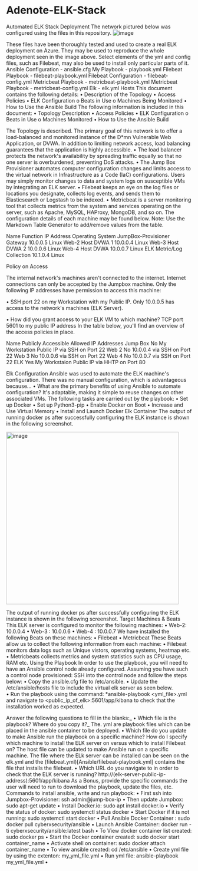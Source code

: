 # Adenote-ELK-Stack
Automated ELK Stack Deployment
The network pictured below was configured using the files in this repository.
![image](https://user-images.githubusercontent.com/94246930/162864557-27230090-6045-4baf-bb2f-bd9cdd628250.png)
 

These files have been thoroughly tested and used to create a real ELK deployment on Azure. They may be used to reproduce the whole deployment seen in the image above. Select elements of the yml and config files, such as Filebeat, may also be used to install only particular parts of it.
Ansible Configuration - ansible.cfg
My Playbook - playbook.yml
Filebeat Playbook - filebeat-playbook.yml
Filebeat Configuration - filebeat-config.yml
Metricbeat Playbook - metricbeat-playbook.yml
Metricbeat Playbook - metricbeat-config.yml
Elk - elk.yml
Hosts
This document contains the following details:
•	Description of the Topology
•	Access Policies
•	ELK Configuration 
o	Beats in Use
o	Machines Being Monitored
•	How to Use the Ansible Build
The following information is included in this document: 
• Topology Description 
• Access Policies 
• ELK Configuration 
o Beats in Use 
o Machines Monitored 
• How to Use the Ansible Build


The Topology is described. 
The primary goal of this network is to offer a load-balanced and monitored instance of the D*mn Vulnerable Web Application, or DVWA. 
In addition to limiting network access, load balancing guarantees that the application is highly accessible. 
• The load balancer protects the network's availability by spreading traffic equally so that no one server is overburdened, preventing DoS attacks. 
• The Jump Box Provisioner automates computer configuration changes and limits access to the virtual network in Infrastructure as a Code (IaC) configurations. 
Users may simply monitor changes to data and system logs on susceptible VMs by integrating an ELK server. 
• Filebeat keeps an eye on the log files or locations you designate, collects log events, and sends them to Elasticsearch or Logstash to be indexed.
• Metricbeat is a server monitoring tool that collects metrics from the system and services operating on the server, such as Apache, MySQL, HAProxy, MongoDB, and so on.
The configuration details of each machine may be found below. Note: Use the Markdown Table Generator to add/remove values from the table.

Name	Function	IP Address	Operating System
JumpBox-Provisioner	Gateway	10.0.0.5	Linux
Web-2	Host DVWA 1	10.0.0.4	Linux
Web-3	Host DVWA 2	10.0.0.6	Linux
Web-4	Host DVWA	10.0.0.7	Linux
ELK	Metric/Log Collection	10.1.0.4	Linux









Policy on Access

The internal network's machines aren't connected to the internet.
Internet connections can only be accepted by the Jumpbox machine. Only the following IP addresses have permission to access this machine:

• SSH port 22 on my Workstation with my Public IP.
Only 10.0.0.5 has access to the network's machines (ELK Server).

• How did you grant access to your ELK VM to which machine? TCP port 5601 to my public IP address
In the table below, you'll find an overview of the access policies in place.

Name	Publicly Accessible	Allowed IP Addresses
Jump Box	No	My Workstation Public IP via SSH on Port 22
Web 2	No	10.0.0.4 via SSH on Port 22
Web 3	No	10.0.0.6 via SSH on Port 22
Web 4	No	10.0.0.7 via SSH on Port 22
ELK	Yes	My Workstaion Public IP via HHTP on Port 80

Elk Configuration
Ansible was used to automate the ELK machine's configuration. There was no manual configuration, which is advantageous because...
•
What are the primary benefits of using Ansible to automate configuration? It's adaptable, making it simple to reuse changes on other associated VMs.
The following tasks are carried out by the playbook:
• Set up Docker • 
Set up Python3-pip
• Enable Docker on Boot • 
Increase and Use Virtual Memory 
• Install and Launch Docker Elk Container
The output of running docker ps after successfully configuring the ELK instance is shown in the following screenshot.

<img width="468" alt="image" src="https://user-images.githubusercontent.com/94246930/162865431-78b6f5be-eb85-4cb6-bea9-8f987d1685b1.png"> 

The output of running docker ps after successfully configuring the ELK instance is shown in the following screenshot.
Target Machines & Beats
This ELK server is configured to monitor the following machines:
•	Web-2: 10.0.0.4
•	Web-3 : 10.0.0.6
•	Web-4 : 10.0.0.7
We have installed the following Beats on these machines:
•	Filebeat
•	Metricbeat
These Beats allow us to collect the following information from each machine:
•	Filebeat monitors data logs such as Unique vistors, operating systems, heatmap etc.
•	Metricbeats collects metrics and system statistics such as CPU usage, RAM etc.
Using the Playbook
In order to use the playbook, you will need to have an Ansible control node already configured. Assuming you have such a control node provisioned:
SSH into the control node and follow the steps below:
•	Copy the ansible.cfg file to /etc/ansible.
•	Update the /etc/ansible/hosts file to include the virtual elk server as seen below.  
•	Run the playbook using the command: *ansible-playbook <yml_file>.yml and navigate to <public_ip_of_elk>:5601/app/kibana to check that the installation worked as expected.

Answer the following questions to fill in the blanks:_
•	Which file is the playbook? Where do you copy it?_
The. yml are playbook files which can be placed in the ansible container to be deployed.
•	Which file do you update to make Ansible run the playbook on a specific machine? How do I specify which machine to install the ELK server on versus which to install Filebeat on? 
The host file can be updated to make Ansible run on a specific machine.
The file where the ELk server can be installed can be seen on the elk.yml and the (filebeat.yml)[Ansible/filebeat-playbook.yml] contains the file that installs the filebeat.
•	Which URL do you navigate to in order to check that the ELK server is running? http://(elk-server-public-ip-address):5601/app/kibana
As a Bonus, provide the specific commands the user will need to run to download the playbook, update the files, etc.
Commands to install ansible, write and run playbook:
•	First ssh into Jumpbox-Provisioner: ssh admin@jump-box-ip
•	Then update Jumpbox: sudo apt-get update
•	Install Docker.io: sudo apt install docker.io
•	Verify the status of docker: sudo systemctl status docker
•	Start Docker if it is not running: sudo systemctl start docker
•	Pull Ansible Docker Container : sudo docker pull cyberxsecurity/ansible
•	Launch Ansible Container: docker run -ti cyberxsecurity/ansible:latest bash
•	To View docker container list created: sudo docker ps
•	Start the Docker container created: sudo docker start container_name
•	Activate shell on container: sudo docker attach container_name
•	To view ansible created: cd /etc/ansible
•	Create yml file by using the extenton: my_yml_file.yml
•	Run yml file: ansible-playbook my_yml_file.yml
•	

